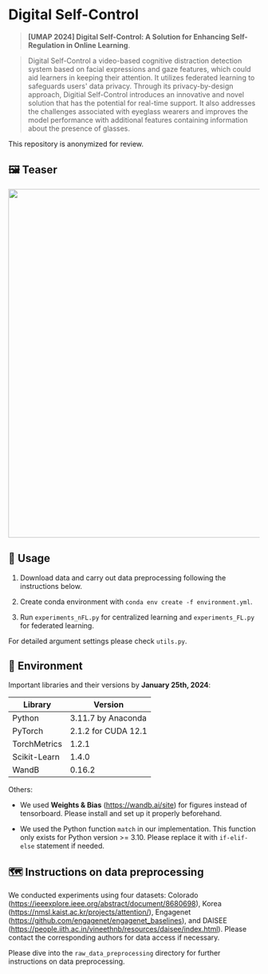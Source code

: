 # Digital Self-Control

> **[UMAP 2024] Digital Self-Control: A Solution for Enhancing Self-Regulation in Online Learning**.

> Digital Self-Control a video-based cognitive distraction detection system based on facial expressions and gaze features, which could aid learners in keeping their attention. It utilizes federated learning to safeguards users' data privacy. Through its privacy-by-design approach, Digitial Self-Control introduces an innovative and novel solution that has the potential for real-time support. It also addresses the challenges associated with eyeglass wearers and improves the model performance with additional features containing information about the presence of glasses. 

This repository is anonymized for review.

## 🖼️ Teaser
<img src="https://github.com/wmd0701/Digital-Self-Control/assets/34072813/6baafcb5-138e-4006-8b88-984842a052b5" width="700">

## 💁 Usage
1. Download data and carry out data preprocessing following the instructions below.

2. Create conda environment with `conda env create -f environment.yml`.

3. Run `experiments_nFL.py` for centralized learning and `experiments_FL.py` for federated learning.

For detailed argument settings please check `utils.py`. 

## 🔧 Environment
Important libraries and their versions by **January 25th, 2024**:

| Library | Version |
| --- | ----------- |
| Python | 3.11.7 by Anaconda|
| PyTorch | 2.1.2 for CUDA 12.1 |
| TorchMetrics | 1.2.1 |
| Scikit-Learn | 1.4.0 |
| WandB | 0.16.2 |

Others:
- We used **Weights & Bias** (https://wandb.ai/site) for figures instead of tensorboard. Please install and set up it properly beforehand.

- We used the Python function `match` in our implementation. This function only exists for Python version >= 3.10. Please replace it with `if-elif-else` statement if needed.

## 🗺 Instructions on data preprocessing
We conducted experiments using four datasets: Colorado (https://ieeexplore.ieee.org/abstract/document/8680698), Korea (https://nmsl.kaist.ac.kr/projects/attention/), Engagenet (https://github.com/engagenet/engagenet_baselines), and DAISEE (https://people.iith.ac.in/vineethnb/resources/daisee/index.html). Please contact the corresponding authors for data access if necessary.

Please dive into the `raw_data_preprocessing` directory for further instructions on data preprocessing.

